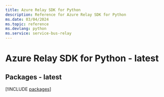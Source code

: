 ```yaml
---
title: Azure Relay SDK for Python
description: Reference for Azure Relay SDK for Python
ms.date: 03/04/2024
ms.topic: reference
ms.devlang: python
ms.service: service-bus-relay
---
```

# Azure Relay SDK for Python - latest
## Packages - latest
[!INCLUDE [packages](relay-index.md)]